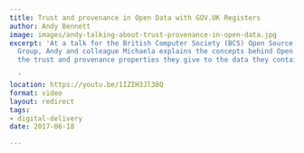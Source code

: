 ```yaml
---
title: Trust and provenance in Open Data with GOV.UK Registers
author: Andy Bennett
image: images/andy-talking-about-trust-provenance-in-open-data.jpg
excerpt: 'At a talk for the British Computer Society (BCS) Open Source Specialist
  Group, Andy and colleague Michaela explains the concepts behind Open Registers and
  the trust and provenance properties they give to the data they contain.

  '
location: https://youtu.be/1IZIH3Jl38Q
format: video
layout: redirect
tags:
- digital-delivery
date: 2017-06-18

---
```

